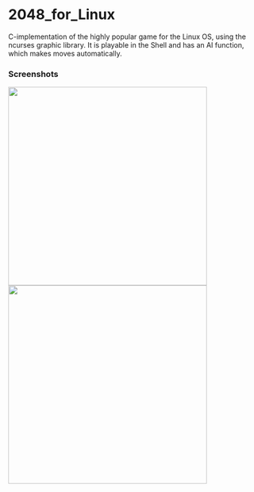 # 2048_for_Linux
C-implementation of the highly popular game for the Linux OS, using the ncurses graphic library. It is playable in the Shell and has an AI function, which makes moves automatically. 

### Screenshots
<img src="https://imgur.com/dbXpVqn.png" width="400">  <img src="https://imgur.com/Y1XNmbm.png" width="400">
